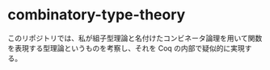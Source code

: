 # combinatory-type-theory

このリポジトリでは、私が組子型理論と名付けたコンビネータ論理を用いて関数を表現する型理論というものを考察し、それを Coq の内部で疑似的に実現する。
